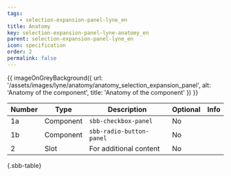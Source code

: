 ```yaml
---
tags: 
    - selection-expansion-panel-lyne_en
title: Anatomy
key: selection-expansion-panel-lyne-anatomy_en
parent: selection-expansion-panel-lyne_en
icon: specification
order: 2
permalink: false
---
```


{{ imageOnGreyBackground({
  url: '/assets/images/lyne/anatomy/anatomy_selection_expansion_panel',
  alt: 'Anatomy of the component',
  title: 'Anatomy of the component'
}) }}

<sbb-table-wrapper>

|Number|Type|Description|Optional|Info|
|------|---|------------|--------|-------|
|1a|Component|`sbb-checkbox-panel`|No||
|1b|Component|`sbb-radio-button-panel`|No||
|2|Slot|For additional content|No||


{.sbb-table}

</sbb-table-wrapper>